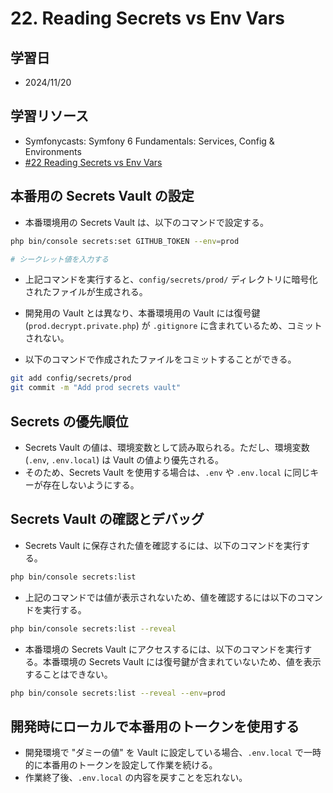# 22. Reading Secrets vs Env Vars

## 学習日

- 2024/11/20

## 学習リソース

- Symfonycasts: Symfony 6 Fundamentals: Services, Config & Environments
- [#22 Reading Secrets vs Env Vars](https://symfonycasts.com/screencast/symfony6-fundamentals/secrets-usage)

## 本番用の Secrets Vault の設定

- 本番環境用の Secrets Vault は、以下のコマンドで設定する。

```bash
php bin/console secrets:set GITHUB_TOKEN --env=prod

# シークレット値を入力する
```

- 上記コマンドを実行すると、`config/secrets/prod/` ディレクトリに暗号化されたファイルが生成される。
- 開発用の Vault とは異なり、本番環境用の Vault には復号鍵 (`prod.decrypt.private.php`) が `.gitignore` に含まれているため、コミットされない。

- 以下のコマンドで作成されたファイルをコミットすることができる。

```bash
git add config/secrets/prod
git commit -m "Add prod secrets vault"
```

## Secrets の優先順位

- Secrets Vault の値は、環境変数として読み取られる。ただし、環境変数 (`.env`, `.env.local`) は Vault の値より優先される。
- そのため、Secrets Vault を使用する場合は、`.env` や `.env.local` に同じキーが存在しないようにする。

## Secrets Vault の確認とデバッグ

- Secrets Vault に保存された値を確認するには、以下のコマンドを実行する。

```bash
php bin/console secrets:list
```

- 上記のコマンドでは値が表示されないため、値を確認するには以下のコマンドを実行する。

```bash
php bin/console secrets:list --reveal
```

- 本番環境の Secrets Vault にアクセスするには、以下のコマンドを実行する。本番環境の Secrets Vault には復号鍵が含まれていないため、値を表示することはできない。

```bash
php bin/console secrets:list --reveal --env=prod
```

## 開発時にローカルで本番用のトークンを使用する

- 開発環境で "ダミーの値" を Vault に設定している場合、`.env.local` で一時的に本番用のトークンを設定して作業を続ける。
- 作業終了後、`.env.local` の内容を戻すことを忘れない。
